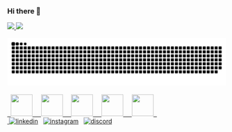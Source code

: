 ### Hi there 👋

<!--
**SergioJr-C/SergioJr-C** is a ✨ _special_ ✨ repository because its `README.md` (this file) appears on your GitHub profile.

Here are some ideas to get you started:

- 🔭 I’m currently working on ...
- 🌱 I’m currently learning ...
- 👯 I’m looking to collaborate on ...
- 🤔 I’m looking for help with ...
- 💬 Ask me about ...
- 📫 How to reach me: ...
- 😄 Pronouns: ...
- ⚡ Fun fact: ...
-->
<div>
<a href="https://github.com/SergioJr-C">
<img loading="lazy" height="180em" src="https://github-readme-stats.vercel.app/api/top-langs/?username=SergioJr-C&layout=compact&langs_count=7&theme=dracula"/>
<img loading="lazy" height="180em" src="https://github-readme-stats.vercel.app/api?username=SergioJr-C&show_icons=true&theme=dracula&include_all_commits=true&count_private=true"/>
</div>
  
<br>

<div>
<picture>
  <source
    media="(prefers-color-scheme: dark)"
    srcset="https://raw.githubusercontent.com/platane/snk/output/github-contribution-grid-snake-dark.svg"
  />
  <source
    media="(prefers-color-scheme: light)"
    srcset="https://raw.githubusercontent.com/platane/snk/output/github-contribution-grid-snake.svg"
  />
  <img alt="github contribution grid snake animation"
    src="https://raw.githubusercontent.com/platane/snk/output/github-contribution-grid-snake.svg"/>
</picture>
</div>
  
<br>
  
<div style="display: inline">
&nbsp;&nbsp;<img width='50' height='50' src="https://cdn.jsdelivr.net/gh/devicons/devicon@latest/icons/php/php-original.svg" />&nbsp;&nbsp;
&nbsp;&nbsp;<img width='50' height='50' src="https://cdn.jsdelivr.net/gh/devicons/devicon@latest/icons/bootstrap/bootstrap-original.svg" />&nbsp;&nbsp;
&nbsp;&nbsp;<img width='50' height='50' src="https://cdn.jsdelivr.net/gh/devicons/devicon@latest/icons/css3/css3-plain.svg" />&nbsp;&nbsp;
&nbsp;&nbsp;<img width='50' height='50' src="https://cdn.jsdelivr.net/gh/devicons/devicon@latest/icons/java/java-original.svg" />&nbsp;&nbsp;
&nbsp;&nbsp;<img width='50' height='50' src="https://media.giphy.com/media/v1.Y2lkPTc5MGI3NjExN3J2emJuNjhyd3JiMnZjbmxvODFzdGU1ZDk0b2lpNXlnb2ozdjQyMiZlcD12MV9pbnRlcm5hbF9naWZfYnlfaWQmY3Q9Zw/3o7bu3XilJ5BOiSGic/giphy.gif" />&nbsp;&nbsp;
</div>

<br>

<div>
&nbsp;<a href="https://www.linkedin.com/in/sergio-jr-s-almeida/"><img src="https://img.shields.io/badge/linkedin-%230077B5.svg?style=for-the-badge&logo=linkedin&logoColor=white" alt="linkedin"></a>&nbsp;
&nbsp;<a href="https://www.instagram.com/sergio_salmeida/"><img src="https://img.shields.io/badge/Instagram-%23E4405F.svg?style=for-the-badge&logo=Instagram&logoColor=white" alt="instagram"></a>&nbsp;
&nbsp;<a href="https://discord.gg/gmrhfekxxU"><img src="https://img.shields.io/badge/Discord-%235865F2.svg?style=for-the-badge&logo=discord&logoColor=white" alt="discord"></a>&nbsp;
</div>          





